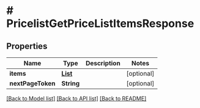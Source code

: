 # # PricelistGetPriceListItemsResponse


## Properties 


Name | Type | Description | Notes
------------ | ------------- | ------------- | -------------
**items**| [**List<PricelistGetPriceListItem>**](PricelistGetPriceListItem.md) |   | [optional]
**nextPageToken**| **String** |   | [optional]


[[Back to Model list]](../../README.md#models) [[Back to API list]](../../README.md#endpoints) [[Back to README]](../../README.md)

